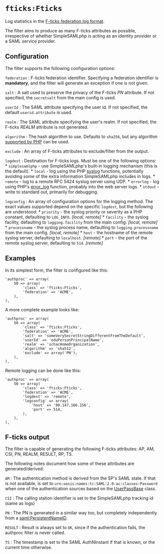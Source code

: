 `fticks:Fticks`
===============

Log statistics in the [F-ticks federation log format](https://wiki.geant.org/display/gn42jra3/F-ticks+standard).

The filter aims to produce as many F-ticks attributes as possible, irrespective of whether SimpleSAMLphp is acting as an identity provider or a SAML service provider.

Configuration
-------------

The filter supports the following configuration options:

`federation`
:   F-ticks federation identifier. Specifying a federation identifier is **mandatory**, and the filter will generate an exception if one is not given.

`salt`
:   A salt used to preserve the privacy of the F-ticks _PN_ attribute. If not specified, the `secretsalt` from the main config is used.

`userId`
:   The SAML attribute specifying the user id. If not specified, the default `userid.attribute` is used.

`realm`
:   The SAML attribute specifying the user's realm. If not specified, the F-ticks _REALM_ attribute is not generated.

`algorithm`
:   The hash algorithm to use. Defaults to `sha256`, but any algorithm [supported by PHP](http://php.net/manual/en/function.hash-algos.php) can be used.

`exclude`
:   An array of F-ticks attributes to exclude/filter from the output.

`logdest`
:   Destination for F-ticks logs. Must be one of the following options:
    * `simplesamlphp` - use SimpleSAMLphp's built-in logging mechanism (this is the default).
    * `local` - log using the PHP [syslog](http://php.net/manual/en/function.syslog.php) functions, potentially avoiding some of the extra information SimpleSAMLphp includes in logs.
    * `remote` - log to a remote RFC 5424 syslog server using UDP.
    * `errorlog` - log using PHP's [error_log](http://php.net/manual/en/function.error-log.php) function, probably into the web server logs.
    * `stdout` - write to standard out, primarily for debugging.

`logconfig`
:   An array of configuration options for the logging method. The exact values supported depend on the specific `logdest`, but the following are understood:
    * `priority` - the syslog priority or severity as a PHP constant, defaulting to `LOG_INFO`. _[local, remote]_
    * `facility` - the syslog facility, defaulting to `logging.facility` from the main config. _[local, remote]_
    * `processname` - the syslog process name, defaulting to `logging.processname` from the main config. _[local, remote]_
    * `host` - the hostname of the remote syslog server, defaulting to `localhost`. _[remote]_
    * `port` - the port of the remote syslog server, defaulting to `514`. _[remote]_

Examples
--------

In its simplest form, the filter is configured like this:

    'authproc' => array(
        50 => array(
            'class' => 'fticks:Fticks',
            'federation' => 'ACME',
        ),
    ),

A more complete example looks like:

    'authproc' => array(
        50 => array(
            'class' => 'fticks:Fticks',
            'federation' => 'ACME',
            'salt' => 'someVerySecretStringDifferentFromTheDefault',
            'userId' => 'eduPersonPrincipalName',
            'realm' => 'schacHomeOrganization',
            'algorithm' => 'sha512',
            'exclude' => array('PN'),
        ),
    ),

Remote logging can be done like this:

    'authproc' => array(
        50 => array(
            'class' => 'fticks:Fticks',
            'federation' => 'ACME',
            'logdest' => 'remote',
            'logconfig' => array(
                'host' => '90.147.166.156',
                'port' => 514,
            ),
        ),
    ),

F-ticks output
--------------

The filter is capable of generating the following F-ticks attributes: AP, AM, CSI, PN, REALM, RESULT, RP, TS.

The following notes document how some of these attributes are generated/derived:

`AM`
:   The authentication method is derived from the SP's SAML state. If that is not available, is set to `urn:oasis:names:tc:SAML:2.0:ac:classes:Password` when one of the authentication sources based on the [UserPassBase](https://github.com/simplesamlphp/simplesamlphp/blob/master/modules/core/lib/Auth/UserPassBase.php) class.

`CSI`
:   The calling station identifier is set to the SimpleSAMLphp tracking id (same as logs)

`PN`
:   The PN is generated in a similar way too, but completely independently from a [saml:PersistentNameID](https://simplesamlphp.org/docs/stable/saml:nameid).

`RESULT`
:   Result is always set to `OK`, since if the authentication fails, the authproc filter is never called.

`TS`
:   The timestamp is set to the SAML AuthNInstant if that is known, or the current time otherwise.
